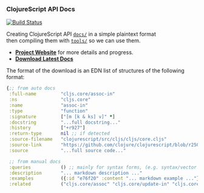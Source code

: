### ClojureScript API Docs

[![Build Status](https://travis-ci.org/cljsinfo/api-docs.svg)](https://travis-ci.org/cljsinfo/api-docs)

Creating ClojureScript API [`docs/`](docs) in a simple plaintext format  
then compiling them with [`tools/`](tools) so we can use them.

- __[Project Website](http://cljsinfo.github.io/api-docs/)__ for more details and progress.
- __[Download Latest Docs](https://github.com/cljsinfo/api-docs/releases/download/docs-release/cljsdocs-full.edn)__

The format of the download is an EDN list of structures of the following format:

```clj
{;; from auto docs
 :full-name         "cljs.core/assoc-in"
 :ns                "cljs.core"
 :name              "assoc-in"
 :type              "function"
 :signature         ["[m [k & ks] v]" *]
 :docstring         "...full docstring..."
 :history           ["+r927"]
 :return-type       nil ;; if detected
 :source-filename   "clojurescript/src/cljs/cljs/core.cljs"
 :source-link       "https://github.com/clojure/clojurescript/blob/r2505/src/cljs/cljs/core.cljs#L4018-L4025"
 :source            "...full source code..."

 ;; from manual docs
 :queries           () ;; mainly for syntax forms, (e.g. syntax/vector has "[]" as a query)
 :description       "... markdown description ..."
 :examples          ({:id "e76f20" :content "... markdown example ..."} *)
 :related           ("cljs.core/assoc" "cljs.core/update-in" "cljs.core/get-in")}
```

